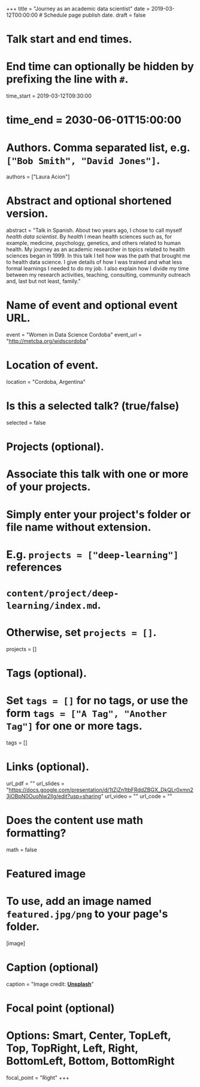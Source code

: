 +++
title = "Journey as an academic data scientist"
date = 2019-03-12T00:00:00  # Schedule page publish date.
draft = false

# Talk start and end times.
#   End time can optionally be hidden by prefixing the line with `#`.
time_start = 2019-03-12T09:30:00
# time_end = 2030-06-01T15:00:00

# Authors. Comma separated list, e.g. `["Bob Smith", "David Jones"]`.
authors = ["Laura Acion"]

# Abstract and optional shortened version.
abstract = "Talk in Spanish. About two years ago, I chose to call myself _health data scientist_. By _health_ I mean health sciences such as, for example, medicine, psychology, genetics, and others related to human health. My journey as an academic researcher in topics related to health sciences began in 1999. In this talk I tell how was the path that brought me to health data science. I give details of how I was trained and what less formal learnings I needed to do my job. I also explain how I divide my time between my research activities, teaching, consulting, community outreach and, last but not least, family."

# Name of event and optional event URL.
event = "Women in Data Science Cordoba"
event_url = "http://metcba.org/widscordoba"

# Location of event.
location = "Cordoba, Argentina"

# Is this a selected talk? (true/false)
selected = false

# Projects (optional).
#   Associate this talk with one or more of your projects.
#   Simply enter your project's folder or file name without extension.
#   E.g. `projects = ["deep-learning"]` references 
#   `content/project/deep-learning/index.md`.
#   Otherwise, set `projects = []`.
projects = []

# Tags (optional).
#   Set `tags = []` for no tags, or use the form `tags = ["A Tag", "Another Tag"]` for one or more tags.
tags = []

# Links (optional).
url_pdf = ""
url_slides = "https://docs.google.com/presentation/d/1tZjZn1tbFRddZBGX_DkQLr0xmn23jOBpN0OuoNw2Ilg/edit?usp=sharing"
url_video = ""
url_code = ""

# Does the content use math formatting?
math = false

# Featured image
# To use, add an image named `featured.jpg/png` to your page's folder. 
[image]
  # Caption (optional)
  caption = "Image credit: [**Unsplash**](https://unsplash.com/photos/bzdhc5b3Bxs)"

  # Focal point (optional)
  # Options: Smart, Center, TopLeft, Top, TopRight, Left, Right, BottomLeft, Bottom, BottomRight
  focal_point = "Right"
+++
